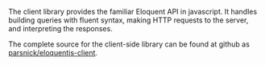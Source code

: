 
The client library provides the familiar Eloquent API in javascript.
It handles building queries with fluent syntax, making HTTP requests
to the server, and interpreting the responses.

The complete source for the client-side library can be found at github as
[parsnick/eloquentjs-client](https://github.com/parsnick/eloquentjs-client).
